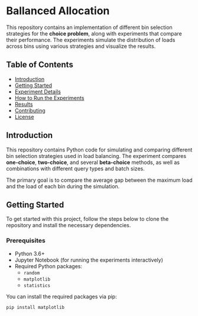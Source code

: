 # Ballanced Allocation

This repository contains an implementation of different bin selection strategies for the **choice problem**, along with experiments that compare their performance. The experiments simulate the distribution of loads across bins using various strategies and visualize the results.

## Table of Contents

- [Introduction](#introduction)
- [Getting Started](#getting-started)
- [Experiment Details](#experiment-details)
- [How to Run the Experiments](#how-to-run-the-experiments)
- [Results](#results)
- [Contributing](#contributing)
- [License](#license)

## Introduction

This repository contains Python code for simulating and comparing different bin selection strategies used in load balancing. The experiment compares **one-choice**, **two-choice**, and several **beta-choice** methods, as well as combinations with different query types and batch sizes.

The primary goal is to compare the average gap between the maximum load and the load of each bin during the simulation.

## Getting Started

To get started with this project, follow the steps below to clone the repository and install the necessary dependencies.

### Prerequisites

- Python 3.6+
- Jupyter Notebook (for running the experiments interactively)
- Required Python packages:
  - `random`
  - `matplotlib`
  - `statistics`

You can install the required packages via pip:

```bash
pip install matplotlib
